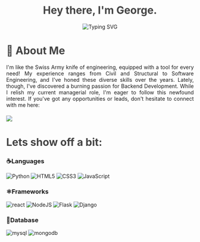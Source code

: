 <div style="text-align: center;">
  <h1 style="color: #444;">Hey there, I'm George.</h1>
  <div style="text-align: center;">
    <img src="https://readme-typing-svg.demolab.com?font=Noto+Sans&weight=600&pause=2000&color=ffffff&center=true&vCenter=true&width=435&lines=A+Developer+an+Engineer+and+a+Leader+%f0%9f%99%8c" alt="Typing SVG">
  </div>

</div>

<div style="text-align: left;">
  <h1 style="color: #444;">🚀 About Me</h1>
</div>

<div style="text-align: justify;">
  <p style="margin-bottom: 20px;">I'm like the Swiss Army knife of engineering, equipped with a tool for every need! My experience ranges from Civil and Structural to Software Engineering, and I've honed these diverse skills over the years. Lately, though, I've discovered a burning passion for Backend Development. While I relish my current managerial role, I'm eager to follow this newfound interest. If you've got any opportunities or leads, don't hesitate to connect with me here: </p>	<a href="https://www.linkedin.com/in/george-bachour/"> <img src="https://img.shields.io/badge/linkedin-%230077B5.svg?style=for-the-badge&logo=linkedin&logoColor=white"> </a>
</div>

<div style="text-align: left;">
  <h1 style="color: #444;">Lets show off a bit:</h1>
</div>

### ☕️Languages

![Python](https://img.shields.io/badge/python-3670A0?style=for-the-badge&logo=python&logoColor=ffdd54)
![HTML5](https://img.shields.io/badge/HTML5%20-%23E34F26.svg?style=for-the-badge&logo=html5&logoColor=white)
![CSS3](https://img.shields.io/badge/CSS%20-%231572B6.svg?style=for-the-badge&logo=css3&logoColor=white)
![JavaScript](https://img.shields.io/badge/JavaScript%20-%23F7DF1E.svg?style=for-the-badge&logo=javascript&logoColor=black)


### ⚛️Frameworks

![react](https://img.shields.io/badge/react.js-61DAFB.svg?style=for-the-badge&logo=react&logoColor=black)
![NodeJS](https://img.shields.io/badge/node.js-6DA55F?style=for-the-badge&logo=node.js&logoColor=white)
![Flask](https://img.shields.io/badge/flask-%23000.svg?style=for-the-badge&logo=flask&logoColor=white)
![Django](https://img.shields.io/badge/django-%23092E20.svg?style=for-the-badge&logo=django&logoColor=white)

### 🐬Database

![mysql](https://img.shields.io/badge/mysql-4479A1.svg?style=for-the-badge&logo=mysql&logoColor=white)
![mongodb](https://img.shields.io/badge/mongodb-47A248.svg?style=for-the-badge&logo=mongodb&logoColor=white)

</div>
